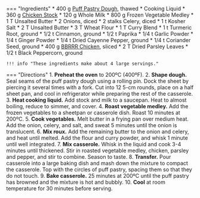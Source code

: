 === "Ingredients"
    * 400 g [Puff Pastry Dough](../../breads/pastry-doughs/rough-puff-pastry-dough.md), thawed
    * Cooking Liquid
        * 360 g [Chicken Stock](../../soups/stocks/meat-stock.md)
        * 120 g Whole Milk
    * 800 g Frozen Vegetable Medley
    * 1 T Unsalted Butter
    * 2 Onions, diced
    * 2 stalks Celery, diced
    * 1 t Kosher Salt
    * 2 T Unsalted Butter
    * 3 T Wheat Flour
    * 1 T Curry Blend
        * 1 t Turmeric Root, ground
        * 1/2 t Cinnamon, ground
        * 1/2 t Paprika
        * 1/4 t Garlic Powder
        * 1/4 t Ginger Powder
        * 1/4 t Dried Cayenne Pepper, ground
        * 1/4 t Coriander Seed, ground
    * 400 g [BBRRR Chicken](oven-roasted-chicken/bbrrr-chicken-breast.md), sliced
    * 2 T Dried Parsley Leaves
    * 1/2 t Black Peppercorn, ground

    !!! info "These ingredients make about 4 large servings."

=== "Directions"
    1. **Preheat the oven** to 200ºC (400ºF).
    2. **Shape dough.** Seal seams of the puff pastry dough using a rolling pin. Dock the sheet by piercing it several times with a fork. Cut into 12 5-cm rounds, place on a half sheet pan, and cool in refrigerator while preparing the rest of the casserole.
    3. **Heat cooking liquid.** Add stock and milk to a saucepan. Heat to almost boiling, reduce to simmer, and cover.
    4. **Roast vegetable medley.** Add the frozen vegetables to a sheetpan or casserole dish. Roast 10 minutes at 200ºC.
    5. **Cook vegetables.** Melt butter in a frying pan over medium heat. Add the onion, celery, and salt, and sweat 5 minutes until the onion is translucent.
    6. **Mix roux.** Add the remaining butter to the onion and celery, and heat until melted. Add the flour and curry powder, and whisk 1 minute until well integrated.
    7. **Mix casserole.** Whisk in the liquid and cook 3-4 minutes until thickened. Stir in roasted vegetable medley, chicken, parsley and pepper, and stir to combine. Season to taste.
    8. **Transfer.** Pour casserole into a large baking dish and mash down the mixture to compact the casserole. Top with the circles of puff pastry, spacing them so that they do not touch.
    9. **Bake casserole.** 25 minutes at 200ºC until the puff pastry has browned and the mixture is hot and bubbly.
    10. **Cool** at room temperature for 30 minutes before serving.

[^foodnetwork]:
    Brown, Alten. ["Alton Brown's Curry Chicken Pot Pie Casserole."](https://www.youtube.com/watch?v=Q7eb_C2gyn0) _YouTube: Food Network._ 19 September 2008.
[^brown]:
    Brown, Alten. ["Curry Chicken Pot Pie."](https://altonbrown.com/recipes/curry-chicken-pot-pie/) _Alten Brown._ 25 January 2021.
